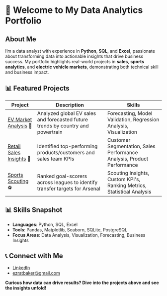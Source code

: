 # 👋 Welcome to My Data Analytics Portfolio

## About Me

I’m a data analyst with experience in **Python**, **SQL**, and **Excel**, passionate about transforming data into actionable insights that drive business success. My portfolio highlights real-world projects in **sales**, **sports analytics**, and **electric vehicle markets**, demonstrating both technical skill and business impact.

## 📊 Featured Projects

| Project | Description | Skills |
| ------- | ----------- | ------ |
| [EV Market Analysis](https://github.com/ezratbaker/example-project-electric-vehicles) 🔋 | Analyzed global EV sales and forecasted future trends by country and powertrain | Forecasting, Model Validation, Regression Analysis, Visualization |
| [Retail Sales Insights](https://github.com/ezratbaker/example-project-sales) 💼 | Identified top-performing products/customers and sales team KPIs | Customer Segmentation, Sales Performance Analysis, Product Performance |
| [Sports Scouting](https://github.com/ezratbaker/example-project-sports) ⚽ | Ranked goal-scorers across leagues to identify transfer targets for Arsenal | Scouting Insights, Custom KPI's, Ranking Metrics, Statistical Analysis |

## 📊 Skills Snapshot

- **Languages**: Python, SQL, Excel
- **Tools**: Pandas, Matplotlib, Seaborn, SQLite, PostgreSQL
- **Focus Areas**: Data Analysis, Visualization, Forecasting, Business Insights

## 📞 Connect with Me

- [LinkedIn](https://www.linkedin.com/in/ezra-baker-476aa4143/)
- ezratbaker@gmail.com

**Curious how data can drive results? Dive into the projects above and see the insights unfold!**

